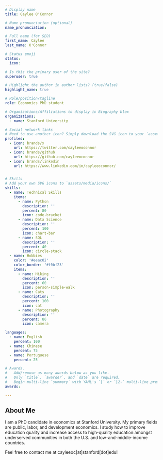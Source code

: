 ```yaml
---
# Display name
title: Caylee O'Connor

# Name pronunciation (optional)
name_pronunciation: 

# Full name (for SEO)
first_name: Caylee
last_name: O'Connor

# Status emoji
status:
  icon: 

# Is this the primary user of the site?
superuser: true

# Highlight the author in author lists? (true/false)
highlight_name: true

# Role/position/tagline
role: Economics PhD student

# Organizations/Affiliations to display in Biography blox
organizations:
  - name: Stanford University

# Social network links
# Need to use another icon? Simply download the SVG icon to your `assets/media/icons/` folder.
profiles:
  - icon: brands/x
    url: https://twitter.com/cayleeoconnor
  - icon: brands/github
    url: https://github.com/cayleeoconnor
  - icon: brands/linkedin
    url: https://www.linkedin.com/in/cayleeoconnor/


# Skills
# Add your own SVG icons to `assets/media/icons/`
skills:
  - name: Technical Skills
    items:
      - name: Python
        description: ''
        percent: 80
        icon: code-bracket
      - name: Data Science
        description: ''
        percent: 100
        icon: chart-bar
      - name: SQL
        description: ''
        percent: 40
        icon: circle-stack
  - name: Hobbies
    color: '#eeac02'
    color_border: '#f0bf23'
    items:
      - name: Hiking
        description: ''
        percent: 60
        icon: person-simple-walk
      - name: Cats
        description: ''
        percent: 100
        icon: cat
      - name: Photography
        description: ''
        percent: 80
        icon: camera

languages:
  - name: English
    percent: 100
  - name: Chinese
    percent: 75
  - name: Portuguese
    percent: 25

# Awards.
#   Add/remove as many awards below as you like.
#   Only `title`, `awarder`, and `date` are required.
#   Begin multi-line `summary` with YAML's `|` or `|2-` multi-line prefix and indent 2 spaces below.
awards:

---
```


## About Me

I am a PhD candidate in economics at Stanford University. My primary fields are public, labor, and development economics. I study how to improve education quality and increase access to high-quality education amongst underserved communities in both the U.S. and low-and-middle-income countries.

Feel free to contact me at cayleeoc[at]stanford[dot]edu!
